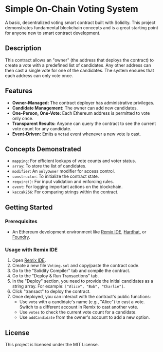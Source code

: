 # Simple On-Chain Voting System

A basic, decentralized voting smart contract built with Solidity. This project demonstrates fundamental blockchain concepts and is a great starting point for anyone new to smart contract development.

## Description

This contract allows an "owner" (the address that deploys the contract) to create a vote with a predefined list of candidates. Any other address can then cast a single vote for one of the candidates. The system ensures that each address can only vote once.

## Features

-   **Owner-Managed:** The contract deployer has administrative privileges.
-   **Candidate Management:** The owner can add new candidates.
-   **One-Person, One-Vote:** Each Ethereum address is permitted to vote only once.
-   **Transparent Results:** Anyone can query the contract to see the current vote count for any candidate.
-   **Event-Driven:** Emits a `Voted` event whenever a new vote is cast.

## Concepts Demonstrated

-   `mapping`: For efficient lookups of vote counts and voter status.
-   `array`: To store the list of candidates.
-   `modifier`: An `onlyOwner` modifier for access control.
-   `constructor`: To initialize the contract state.
-   `require()`: For input validation and enforcing rules.
-   `event`: For logging important actions on the blockchain.
-   `keccak256`: For comparing strings within the contract.

## Getting Started

### Prerequisites

-   An Ethereum development environment like [Remix IDE](https://remix.ethereum.org/), [Hardhat](https://hardhat.org/), or [Foundry](https://getfoundry.sh/).

### Usage with Remix IDE

1.  Open [Remix IDE](https://remix.ethereum.org/).
2.  Create a new file `Voting.sol` and copy/paste the contract code.
3.  Go to the "Solidity Compiler" tab and compile the contract.
4.  Go to the "Deploy & Run Transactions" tab.
5.  In the "Deploy" section, you need to provide the initial candidates as a string array. For example: `["Alice", "Bob", "Charlie"]`.
6.  Click "transact" to deploy the contract.
7.  Once deployed, you can interact with the contract's public functions:
    -   Use `vote` with a candidate's name (e.g., "Alice") to cast a vote. Switch to a different account in Remix to cast another vote.
    -   Use `votes` to check the current vote count for a candidate.
    -   Use `addCandidate` from the owner's account to add a new option.

## License

This project is licensed under the MIT License.

